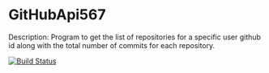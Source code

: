 # GitHubApi567

Description: Program to get the list of repositories for a specific user github id along with the total number of commits for each repository.

[![Build Status](https://travis-ci.org/sahlawat11/GitHubApi567.svg?branch=master)](https://travis-ci.org/sahlawat11/GitHubApi567)
